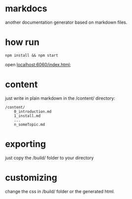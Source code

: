 # markdocs
another documentation generator based on markdown files.

# how run
```
npm install && npm start
```
open [localhost:6060/index.html](http://localhost:6060/index.html);

# content
just write in plain markdown in the /content/ directory:
```
/content/
    0_introduction.md
    1_install.md
    ...
    n_someTopic.md
```

# exporting
just copy the /build/ folder to your directory

# customizing
change the css in /build/ folder or the generated html.